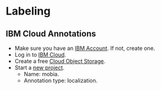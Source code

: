 # Labeling

## IBM Cloud Annotations

* Make sure you have an [IBM Account](https://login.ibm.com/authsvc/mtfim/sps/authsvc?PolicyId=urn:ibm:security:authentication:asf:basicldapuser&Target=https%3A%2F%2Flogin.ibm.com%2Foidc%2Fendpoint%2Fdefault%2Fauthorize%3FqsId%3Da64a4142-1878-4733-9bad-0c00436fb75b%26client_id%3DOGY3NzY3YmEtMzNiMi00). If not, create one.
* Log in to [IBM Cloud](https://cloud.ibm.com/login?redirect=%2F%3Fcm%5Fmmc%3DOSocial%5FBlog%2D%5F%2DDeveloper%5FIBM%2BDeveloper%2D%5F%2DWW%5FWW%2D%5F%2Dibmdev%2DGithub%2DNSB%2Dcloud%2Dannotations%2Dsign%2Dup%26cm%5Fmmca1%3D000037FD%26cm%5Fmmca2%3D10010797).
* Create a free [Cloud Object Storage](https://cloud.ibm.com/objectstorage/create).
* Start a [new project](https://cloud.annotations.ai/buckets).
  * Name: mobia.
  * Annotation type: localization.
